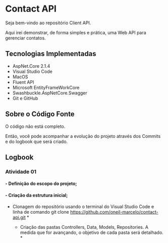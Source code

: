 # Contact API 
Seja bem-vindo ao repositório Client API.

Aqui irei demonstrar, de forma simples e prática, uma Web API para gerenciar contatos.

## Tecnologias Implementadas
* AspNet.Core 2.1.4
* Visual Studio Code
* MacOS
* Fluent API
* Microsoft EntityFrameWorkCore
* Swashbuckle.AspNetCore.Swagger
* Git e GitHub

## Sobre o Código Fonte

O código não está completo.

Então, você pode acompanhar a evolução do projeto através dos Commits e do logbook que será criado.


## Logbook

### **Atividade 01** ##

#### - Definição do escopo do projeto; ####
#### - Criação da estrutura inicial; ####

* Clonagem do repositório usando o terminal do Visual Studio Code e linha de comando git clone https://github.com/oneil-marcelo/contact-api.git * 

    * Criação das pastas Controllers, Data, Models, Repositories. A medida que for avançando, o objetivo de cada pasta será detalhado. *

